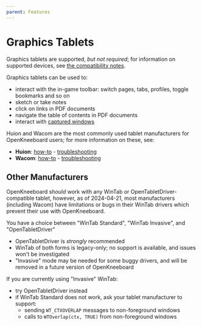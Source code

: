 ```yaml
---
parent: Features
---
```


# Graphics Tablets

Graphics tablets are supported, *but not required*; for information on supported devices, see [the compatibility notes](../compatibility/hardware.md#graphics-tablets).

Graphics tablets can be used to:

- interact with the in-game toolbar: switch pages, tabs, profiles, toggle bookmarks and so on
- sketch or take notes
- click on links in PDF documents
- navigate the table of contents in PDF documents
- interact with [captured windows](./window-capture.md)

Huion and Wacom are the most commonly used tablet manufacturers for OpenKneeboard users; for more information on these, see:

- **Huion**: [how-to](../how-to/huion.md) - [troubleshooting](../troubleshooting/huion-tablet.md)
- **Wacom**: [how-to](../how-to/wacom.md) - [troubleshooting](../troubleshooting/wacom-tablet.md)

## Other Manufacturers

OpenKneeboard *should* work with any WinTab or OpenTabletDriver-compatible tablet, however, as of 2024-04-21, most manufacturers (including Wacom) have limitations or bugs in their WinTab drivers which prevent their use with OpenKneeboard.

You have a choice between "WinTab Standard", "WinTab Invasive", and "OpenTabletDriver"
- OpenTabletDriver is *strongly* recommended
- WinTab of both forms is legacy-only; no support is available, and issues won't be investigated
- "Invasive" mode may be needed for some buggy drivers, and will be removed in a future version of OpenKneeboard

If you are currently using "Invasive" WinTab:
- try OpenTabletDriver instead
- if WinTab Standard does not work, ask your tablet manufacturer to support:
  - sending `WT_CTXOVERLAP` messages to non-foreground windows
  - calls to `WTOverlap(ctx, TRUE)` from non-foreground windows
